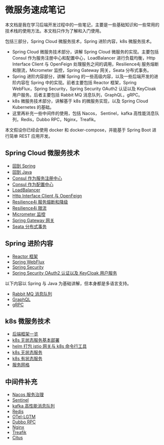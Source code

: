 # 微服务速成笔记

本文档是我在学习后端开发过程中的一些笔记，主要是一些基础知识和一些常用的技术栈的使用方法。本文档只作为了解和入门使用。

包括三部分，Spring Cloud 微服务技术，Spring 进阶内容，k8s 微服务技术。

- Spring Cloud 微服务技术部分，讲解 Spring Cloud 微服务的实现。主要包括 Consul 作为服务注册中心和配置中心，LoadBalancer 进行负载均衡，Http Interface Client 与 OpenFeign 处理服务之间的调用，Resilience4j 服务熔断和限流，Micrometer 监控，Spring Gateway 网关，Seata 分布式事务。
- Spring 进阶内容部分，讲解 Spring 的一些高级内容，以及一些后端开发的进阶内容在 Spring 中的实现。前者主要包括 Reactor 框架，Spring WebFlux，Spring Security，Spring Security OAuth2 认证以及 KeyCloak 用户服务。后者主要包括 Rabbit MQ 消息队列，GraphQL，gRPC。
- k8s 微服务技术部分，讲解基于 k8s 的微服务实现，以及 Spring Cloud Kubernetes 的基础。
- 这里再补充一些中间件的使用，包括 Nacos， Sentinel，kafka 高性能消息队列，Redis，Dubbo RPC，Nginx，Treafik。

本文假设你已经会使用 docker 和 docker-compose，并能基于 Spring Boot 进行简单 REST 应用开发。

## Spring Cloud 微服务技术

- [回到 Spring](notes/01.md)
- [回到 Java](notes/02.md)
- [Consul 作为服务注册中心](notes/03.md)
- [Consul 作为配置中心](notes/04.md)
- [LoadBalancer](notes/05.md)
- [Http Interface Client 与 OpenFeign](notes/06.md)
- [Resilience4j 服务熔断和降级](notes/07.md)
- [Resilience4j 限流](notes/08.md)
- [Micrometer 监控](notes/09.md)
- [Spring Gateway 网关](notes/10.md)
- [Seata 分布式事务](notes/11.md)

## Spring 进阶内容

- [Reactor 框架](notes/12.md)
- [Spring WebFlux](notes/13.md)
- [Spring Security](notes/14.md)
- [Spring Security OAuth2 认证以及 KeyCloak 用户服务](notes/15.md)

以下内容以 Spring 与 Java 为基础讲解，但本身都是多语言支持。

- [Rabbit MQ 消息队列](notes/16.md)
- [GraphQL](notes/17.md)
- [gRPC](notes/18.md)

## k8s 微服务技术

- [后端框架一览](notes/19.md)
- [k8s 无状态服务基本部署](notes/20.md)
- [helm 打包 istio 网关与 k8s 命令行工具](notes/21.md)
- [k8s 无状态服务](notes/22.md)
- [k8s 有状态服务](notes/23.md)
- [服务网格](notes/24.md)

## 中间件补充

- [Nacos 服务治理](notes/25.md)
- [Sentinel](notes/26.md)
- [kafka 高性能消息队列](notes/27.md)
- [Redis](notes/28.md)
- [OTel-LGTM](notes/29.md)
- [Dubbo RPC](notes/30.md)
- [Nginx](notes/31.md)
- [Treafik](notes/32.md)
- [Citus](notes/33.md)

